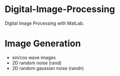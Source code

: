 Digital-Image-Processing
========================

Digital Image Processing with MatLab.

Image Generation
================

+ sin/cos wave images
+ 2D random noise (rand)
+ 2D random gaussian noise (randn)


